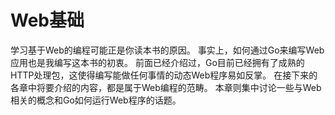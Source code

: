 # Web基础

学习基于Web的编程可能正是你读本书的原因。
事实上，如何通过Go来编写Web应用也是我编写这本书的初衷。
前面已经介绍过，Go目前已经拥有了成熟的HTTP处理包，这使得编写能做任何事情的动态Web程序易如反掌。
在接下来的各章中将要介绍的内容，都是属于Web编程的范畴。
本章则集中讨论一些与Web相关的概念和Go如何运行Web程序的话题。


